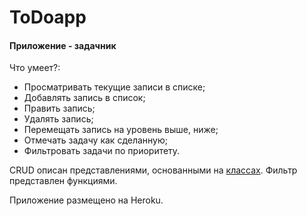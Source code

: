 # ToDoapp
#### Приложение - задачник

Что умеет?:
- Просматривать текущие записи в списке;
- Добавлять запись в список;
- Править запись;
- Удалять запись;
- Перемещать запись на уровень выше, ниже;
- Отмечать задачу как сделанную;
- Фильтровать задачи по приоритету.

CRUD описан представлениями, основанными на [классах](https://djbook.ru/rel1.5/topics/class-based-views/generic-display.html). 
Фильтр представлен функциями.

Приложение размещено на Heroku.
